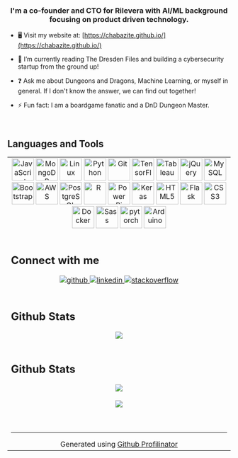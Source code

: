 ### <div align="center">I'm a co-founder and CTO for Rilevera with AI/ML background focusing on product driven technology.</div>  
  

- 🖥️ Visit my website at: [https://chabazite.github.io/](https://chabazite.github.io/)  
  

- 📘 I’m currently reading The Dresden Files and building a cybersecurity startup from the ground up!
  

- ❓ Ask me about Dungeons and Dragons, Machine Learning, or myself in general. If I don't know the answer, we can find out together!
  

- ⚡ Fun fact: I am a boardgame fanatic and a DnD Dungeon Master. 
  

<br/>  


## Languages and Tools 
<table><tr><td valign="top" width="50%">
 <div align="center">
<img src="https://profilinator.rishav.dev/skills-assets/javascript-original.svg" alt="JavaScript" height="50" /> 
<img src="https://profilinator.rishav.dev/skills-assets/mongodb-original-wordmark.svg" alt="MongoDB" height="50" />
<img src="https://profilinator.rishav.dev/skills-assets/linux-original.svg" alt="Linux" height="50" />
<img  src="https://profilinator.rishav.dev/skills-assets/python-original.svg" alt="Python" height="50" />
<img  src="https://profilinator.rishav.dev/skills-assets/git-scm-icon.svg" alt="Git" height="50" /> 
<img src="https://profilinator.rishav.dev/skills-assets/tensorflow-icon.svg" alt="TensorFlow" height="50" /> 
<img src="https://profilinator.rishav.dev/skills-assets/tableau.svg" alt="Tableau" height="50" />
<img src="https://profilinator.rishav.dev/skills-assets/jquery.png" alt="jQuery" height="50" />
<img src="https://profilinator.rishav.dev/skills-assets/mysql-original-wordmark.svg" alt="MySQL" height="50" />
<img src="https://profilinator.rishav.dev/skills-assets/bootstrap-plain.svg" alt="Bootstrap" height="50" />  
<img  src="https://profilinator.rishav.dev/skills-assets/amazonwebservices-original-wordmark.svg" alt="AWS" height="50" />
<img src="https://profilinator.rishav.dev/skills-assets/postgresql-original-wordmark.svg" alt="PostgreSQL" height="50" />
<img  src="https://profilinator.rishav.dev/skills-assets/r.svg" alt="R" height="50" />
<img src="https://profilinator.rishav.dev/skills-assets/powerbi.png" alt="Power Bi" height="50" />  
<img  src="https://profilinator.rishav.dev/skills-assets/keras.png" alt="Keras" height="50" />
<img src="https://profilinator.rishav.dev/skills-assets/html5-original-wordmark.svg" alt="HTML5" height="50" />
<img src="https://profilinator.rishav.dev/skills-assets/flask.png" alt="Flask" height="50" />
<img src="https://profilinator.rishav.dev/skills-assets/css3-original-wordmark.svg" alt="CSS3" height="50" />  
<img src="https://profilinator.rishav.dev/skills-assets/docker-original-wordmark.svg" alt="Docker" height="50" />
<img src="https://profilinator.rishav.dev/skills-assets/sass-original.svg" alt="Sass" height="50" />
<img src="https://profilinator.rishav.dev/skills-assets/pytorch-icon.svg" alt="pytorch" height="50" /> 
<img src="https://profilinator.rishav.dev/skills-assets/arduino.png" alt="Arduino" height="50" /> 
</div>
<br/>  


## Connect with me  
<div align="center">
<a href="https://github.com/chabazite" target="_blank">
<img src=https://img.shields.io/badge/github-%2324292e.svg?&style=for-the-badge&logo=github&logoColor=white alt=github style="margin-bottom: 5px;" />
</a>
<a href="https://linkedin.com/in/andrew-ingalls-kansas-city" target="_blank">
<img src=https://img.shields.io/badge/linkedin-%231E77B5.svg?&style=for-the-badge&logo=linkedin&logoColor=white alt=linkedin style="margin-bottom: 5px;" />
</a>
 <a href="https://stackoverflow.com/users/17762277/andrew-ingalls" target="_blank">
<img src=https://img.shields.io/badge/stackoverflow-%23F28032.svg?&style=for-the-badge&logo=stackoverflow&logoColor=white alt=stackoverflow style="margin-bottom: 5px;" />
</a>  
</div>  
  

<br/>  


## Github Stats  
<div align="center"><img src="https://github-readme-stats.vercel.app/api?username=chabazite&show_icons=true&count_private=true&hide_border=true" align="center" /></div>  

<br/>  


## Github Stats  
<div align="center"><img src="https://github-readme-stats.vercel.app/api/top-langs/?username=chabazite&hide_border=true&layout=compact" align="center" /></div>  

<br/>  
  

<div align="center">
<img src="https://komarev.com/ghpvc/?username=chabazite&&style=flat-square" align="center" />
</div>  
  

<br/>  


<br />

----
<div align="center">Generated using <a href="https://profilinator.rishav.dev/" target="_blank">Github Profilinator</a></div>

